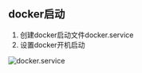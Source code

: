 ## docker启动
1. 创建docker启动文件docker.service
2. 设置docker开机启动

![docker.service](https://storewang.github.io/images/docker.service.png "docker启动配置文件")
